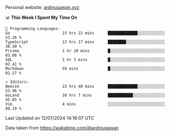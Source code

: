 Personal website: [ardinusawan.xyz](https://ardinusawan.xyz)

<!--START_SECTION:waka-->
📊 **This Week I Spent My Time On** 

```text
💬 Programming Languages: 
Go                       23 hrs 22 mins      █████████████░░░░░░░░░░░░   53.26 % 
TypeScript               13 hrs 17 mins      ████████░░░░░░░░░░░░░░░░░   30.30 % 
Prisma                   1 hr 20 mins        █░░░░░░░░░░░░░░░░░░░░░░░░   03.06 % 
SQL                      1 hr 3 mins         █░░░░░░░░░░░░░░░░░░░░░░░░   02.41 % 
Markdown                 59 mins             █░░░░░░░░░░░░░░░░░░░░░░░░   02.27 % 

🔥 Editors: 
Neovim                   23 hrs 40 mins      █████████████░░░░░░░░░░░░   53.96 % 
GoLand                   20 hrs 7 mins       ███████████░░░░░░░░░░░░░░   45.85 % 
Vim                      4 mins              ░░░░░░░░░░░░░░░░░░░░░░░░░   00.19 % 
```


 Last Updated on 12/07/2024 14:16:07 UTC
<!--END_SECTION:waka-->
Data taken from https://wakatime.com/@ardinusawan
